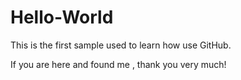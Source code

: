 # Hello-World
This is the first sample used to learn how use GitHub.

If you are here and found me , thank you very much!
